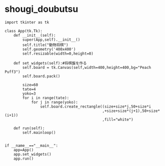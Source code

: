# shougi_doubutsu


    import tkinter as tk

    class App(tk.Tk):
        def __init__(self):
            super(App,self).__init__()
            self.title("動物将棋")
            self.geometry('400x400')
            self.resizable(width=0,height=0)

        def set_widgets(self):#将棋盤を作る
            self.board = tk.Canvas(self,width=400,height=400,bg="Peach Puff3")
            self.board.pack()
        
            size=60
            tate=4
            yoko=3
            for i in range(tate):
                for j in range(yoko):
                    self.board.create_rectangle((size+size*j,50+size*i
                                                ,+size+size*(j+1),50+size*(i+1))
                                                ,fill="white")
        
        def run(self):
            self.mainloop()


    if __name__=="__main__":
        app=App()
        app.set_widgets()
        app.run()
